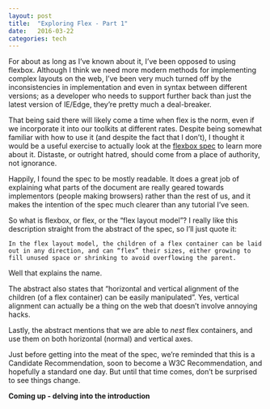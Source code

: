 ```yaml
---
layout: post
title:  "Exploring Flex - Part 1"
date:   2016-03-22
categories: tech
---
```


For about as long as I’ve known about it, I’ve been opposed to using flexbox.  Although I think we need more modern methods for implementing complex layouts on the web, I’ve been very much turned off by the inconsistencies in implementation and even in syntax between different versions; as a developer who needs to support further back than just the latest version of IE/Edge, they’re pretty much a deal-breaker.

That being said there will likely come a time when flex is the norm, even if we incorporate it into our toolkits at different rates. Despite being somewhat familiar with how to use it (and despite the fact that I don’t), I thought it would be a useful exercise to actually look at the [flexbox spec](https://www.w3.org/TR/css-flexbox-1/) to learn more about it. Distaste, or outright hatred, should come from a place of authority, not ignorance.

Happily, I found the spec to be mostly readable.  It does a great job of explaining what parts of the document are really geared towards implementors (people making browsers) rather than the rest of us, and it makes the intention of the spec much clearer than any tutorial I’ve seen.

So what is flexbox, or flex, or the “flex layout model”?  I really like this description straight from the abstract of the spec, so I’ll just quote it:

`In the flex layout model, the children of a flex container can be laid out in any direction, and can “flex” their sizes, either growing to fill unused space or shrinking to avoid overflowing the parent.`

Well that explains the name.

The abstract also states that “horizontal and vertical alignment of the children (of a flex container) can be easily manipulated”.  Yes, vertical alignment can actually be a thing on the web that doesn’t involve annoying hacks.

Lastly, the abstract mentions that we are able to *nest* flex containers, and use them on both horizontal (normal) and vertical axes.

Just before getting into the meat of the spec, we’re reminded that this is a Candidate Recommendation, soon to become a W3C Recommendation, and hopefully a standard one day.  But until that time comes, don’t be surprised to see things change.

**Coming up - delving into the introduction**
